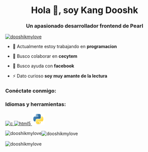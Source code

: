 <h1 align="center">Hola 👋, soy Kang Dooshk</h1>
<h3 align="center">Un apasionado desarrollador frontend de Pearl</h3>

<p align="left"> <a href= "https://github.com/ryo-ma/github-profile-tropic"><img src="https://github-profile-tropico.vercel.app/?username=dooshikmylove" alt="dooshikmylove" / ></a> </p>

- 🔭 Actualmente estoy trabajando en **programacion**

- 👯 Busco colaborar en **cecytem**

- 🤝 Busco ayuda con **facebook**

- ⚡ Dato curioso **soy muy amante de la lectura**

<h3 align="left">Conéctate conmigo:</h3>
<p align="left">
</p>

<h3 align="left"> Idiomas y herramientas:</h3>
<p align="left"> <a href="https://www.cprogramming.com/" target="_blank" rel="noreferrer"> <img src="https: //raw.githubusercontent.com/devicons/devicon/master/icons/c/c-original.svg" alt="c" width="40" height="40"/> </a> <a href=" https://www.w3.org/html/" target="_blank" rel="noreferrer"> <img src="https://raw.githubusercontent.com/devicons/devicon/master/icons/html5/html5 -original-wordmark.svg" alt="html5" width="40" height="40"/> </a> <a href="https://www.python.org" target="_blank" rel= "noreferrer"> <img src="https://raw.githubusercontent.com/devicons/devicon/master/icons/python/python-original.svg" alt="python" width="40" height="40" /> </a> </p>

<p><img align="left" src="https://github-readme-stats.vercel.app/api/top-langs?username=dooshikmylove&show_icons=true&locale=en&layout =compact" alt="dooshikmylove" /></p>

<p> <img align="center" src="https://github-readme-stats.vercel.app/api?username=dooshikmylove&show_icons=true&locale =en" alt="dooshikmylove" /></p>

<p><img align="center" src="https://github-readme-streak-stats.herokuapp.com/?user=dooshikmylove&" alt= "dooshikmylove" /></p>
